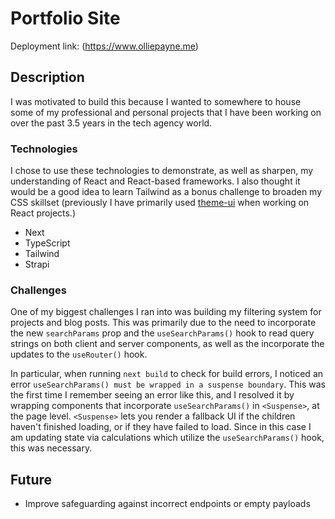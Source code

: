 # Portfolio Site
Deployment link: (https://www.olliepayne.me)

## Description
I was motivated to build this because I wanted to somewhere to house some of my professional and personal projects that I have been working on over the past 3.5 years in the tech agency world.

### Technologies
I chose to use these technologies to demonstrate, as well as sharpen, my understanding of React and React-based frameworks.
I also thought it would be a good idea to learn Tailwind as a bonus challenge to broaden my CSS skillset (previously I have primarily used [theme-ui](https://theme-ui.com/) when working on React projects.)
- Next
- TypeScript
- Tailwind
- Strapi

### Challenges
One of my biggest challenges I ran into was building my filtering system for projects and blog posts. This was primarily due to the need to incorporate the new `searchParams` prop and the `useSearchParams()` hook to read query strings on both client and server components, as well as the incorporate the updates to the `useRouter()` hook.

In particular, when running `next build` to check for build errors, I noticed an error `useSearchParams() must be wrapped in a suspense boundary`. This was the first time I remember seeing an error like this, and I resolved it by wrapping components that incorporate `useSearchParams()` in `<Suspense>`, at the page level. `<Suspense>` lets you render a fallback UI if the children haven't finished loading, or if they have failed to load. Since in this case I am updating state via calculations which utilize the `useSearchParams()` hook, this was necessary.

## Future
- Improve safeguarding against incorrect endpoints or empty payloads